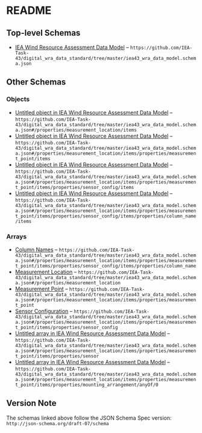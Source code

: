 # README

## Top-level Schemas

-   [IEA Wind Resource Assessment Data Model](./iea43_wra_data_model.md "This Data Model schema is a digital representation of a meteorological mast used for measureing the wind resource of a potential wind farm") – `https://github.com/IEA-Task-43/digital_wra_data_standard/tree/master/iea43_wra_data_model.schema.json`

## Other Schemas

### Objects

-   [Untitled object in IEA Wind Resource Assessment Data Model](./iea43_wra_data_model-properties-measurement-location-items.md) – `https://github.com/IEA-Task-43/digital_wra_data_standard/tree/master/iea43_wra_data_model.schema.json#/properties/measurement_location/items`
-   [Untitled object in IEA Wind Resource Assessment Data Model](./iea43_wra_data_model-properties-measurement-location-items-properties-measurement-point-items.md) – `https://github.com/IEA-Task-43/digital_wra_data_standard/tree/master/iea43_wra_data_model.schema.json#/properties/measurement_location/items/properties/measurement_point/items`
-   [Untitled object in IEA Wind Resource Assessment Data Model](./iea43_wra_data_model-properties-measurement-location-items-properties-measurement-point-items-properties-sensor-configuration-items.md) – `https://github.com/IEA-Task-43/digital_wra_data_standard/tree/master/iea43_wra_data_model.schema.json#/properties/measurement_location/items/properties/measurement_point/items/properties/sensor_config/items`
-   [Untitled object in IEA Wind Resource Assessment Data Model](./iea43_wra_data_model-properties-measurement-location-items-properties-measurement-point-items-properties-sensor-configuration-items-properties-column-names-items.md) – `https://github.com/IEA-Task-43/digital_wra_data_standard/tree/master/iea43_wra_data_model.schema.json#/properties/measurement_location/items/properties/measurement_point/items/properties/sensor_config/items/properties/column_name/items`

### Arrays

-   [Column Names](./iea43_wra_data_model-properties-measurement-location-items-properties-measurement-point-items-properties-sensor-configuration-items-properties-column-names.md "The group of column names in the data file which relates to this sensor configuration") – `https://github.com/IEA-Task-43/digital_wra_data_standard/tree/master/iea43_wra_data_model.schema.json#/properties/measurement_location/items/properties/measurement_point/items/properties/sensor_config/items/properties/column_name`
-   [Measurement Location](./iea43_wra_data_model-properties-measurement-location.md "This is the geographic location of the meteorological measurement station i") – `https://github.com/IEA-Task-43/digital_wra_data_standard/tree/master/iea43_wra_data_model.schema.json#/properties/measurement_location`
-   [Measurement Point](./iea43_wra_data_model-properties-measurement-location-items-properties-measurement-point.md "This table represents a point in space where a measurement takes place") – `https://github.com/IEA-Task-43/digital_wra_data_standard/tree/master/iea43_wra_data_model.schema.json#/properties/measurement_location/items/properties/measurement_point`
-   [Sensor Configuration](./iea43_wra_data_model-properties-measurement-location-items-properties-measurement-point-items-properties-sensor-configuration.md "The sensor configuration that is programmed into the logging device") – `https://github.com/IEA-Task-43/digital_wra_data_standard/tree/master/iea43_wra_data_model.schema.json#/properties/measurement_location/items/properties/measurement_point/items/properties/sensor_config`
-   [Untitled array in IEA Wind Resource Assessment Data Model](./iea43_wra_data_model-properties-measurement-location-items-properties-measurement-point-items-properties-sensor.md) – `https://github.com/IEA-Task-43/digital_wra_data_standard/tree/master/iea43_wra_data_model.schema.json#/properties/measurement_location/items/properties/measurement_point/items/properties/sensor`
-   [Untitled array in IEA Wind Resource Assessment Data Model](./iea43_wra_data_model-properties-measurement-location-items-properties-measurement-point-items-properties-mounting_arrangement-anyof-0.md) – `https://github.com/IEA-Task-43/digital_wra_data_standard/tree/master/iea43_wra_data_model.schema.json#/properties/measurement_location/items/properties/measurement_point/items/properties/mounting_arrangement/anyOf/0`

## Version Note

The schemas linked above follow the JSON Schema Spec version: `http://json-schema.org/draft-07/schema`

